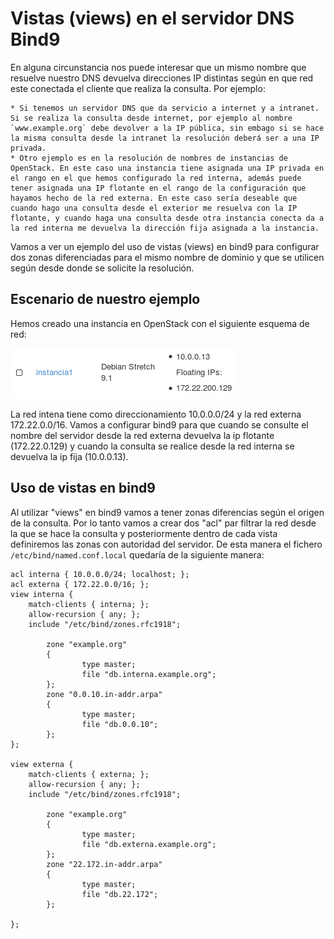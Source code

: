 # Vistas (views) en el servidor DNS Bind9

En alguna circunstancia nos puede interesar que un mismo nombre que resuelve nuestro DNS devuelva direcciones IP distintas según en que red este conectada el cliente que realiza la consulta. Por ejemplo:

	* Si tenemos un servidor DNS que da servicio a internet y a intranet. Si se realiza la consulta desde internet, por ejemplo al nombre `www.example.org` debe devolver a la IP pública, sin embago si se hace la misma consulta desde la intranet la resolución deberá ser a una IP privada.
	* Otro ejemplo es en la resolución de nombres de instancias de OpenStack. En este caso una instancia tiene asignada una IP privada en el rango en el que hemos configurado la red interna, además puede tener asignada una IP flotante en el rango de la configuración que hayamos hecho de la red externa. En este caso sería deseable que cuando hago una consulta desde el exterior me resuelva con la IP flotante, y cuando haga una consulta desde otra instancia conecta da a la red interna me devuelva la dirección fija asignada a la instancia.

Vamos a ver un ejemplo del uso de vistas (views) en bind9 para configurar dos zonas diferenciadas para el mismo nombre de dominio y que se utilicen según desde donde se solicite la resolución.

## Escenario de nuestro ejemplo

Hemos creado una instancia en OpenStack con el siguiente esquema de red:

![os](img/os.png)

La red intena tiene como direccionamiento 10.0.0.0/24 y la red externa 172.22.0.0/16. Vamos a configurar bind9 para que cuando se consulte el nombre del servidor desde la red externa devuelva la ip flotante (172.22.0.129) y cuando la consulta se realice desde la red interna se devuelva la ip fija (10.0.0.13).

## Uso de vistas en bind9

Al utilizar "views" en bind9 vamos a tener zonas diferencias según el origen de la consulta. Por lo tanto vamos a crear dos "acl" par filtrar la red desde la que se hace la consulta y posteriormente dentro de cada vista definiremos las zonas con autoridad del servidor. De esta manera el fichero `/etc/bind/named.conf.local` quedaría de la siguiente manera:

	acl interna { 10.0.0.0/24; localhost; };
	acl externa { 172.22.0.0/16; };
	view interna {
	    match-clients { interna; };
	    allow-recursion { any; };
	    include "/etc/bind/zones.rfc1918";	

	        zone "example.org"
	        {
	                type master;
	                file "db.interna.example.org";
	        };
	        zone "0.0.10.in-addr.arpa"
	        {
	                type master;
	                file "db.0.0.10";
	        };
	};	

	view externa {
	    match-clients { externa; };
	    allow-recursion { any; };
	    include "/etc/bind/zones.rfc1918";	

	        zone "example.org"
	        {
	                type master;
	                file "db.externa.example.org";
	        };
	        zone "22.172.in-addr.arpa"
	        {
	                type master;
	                file "db.22.172";
	        };	

	};
